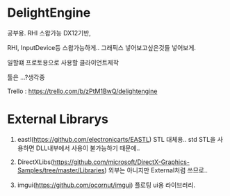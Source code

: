 # DelightEngine
공부용. RHI 스왑가능 DX12기반, 

RHI, InputDevice등 스왑가능하게..
그래픽스 넣어보고싶은것들 넣어보게.

일할떄 프로토용으로 사용할 클라이언트제작

툴은 ...?생각중

Trello : https://trello.com/b/zPtM1BwQ/delightengine

# External Librarys
1. eastl(https://github.com/electronicarts/EASTL)
STL 대체용.. std STL을 사용하면 DLL내부에서 사용이 불가능하기 때문에..

2. DirectXLibs(https://github.com/microsoft/DirectX-Graphics-Samples/tree/master/Libraries)
외부는 아니지만 External처럼 쓰므로..

3. imgui(https://github.com/ocornut/imgui)
플로팅 ui용 라이브러리.